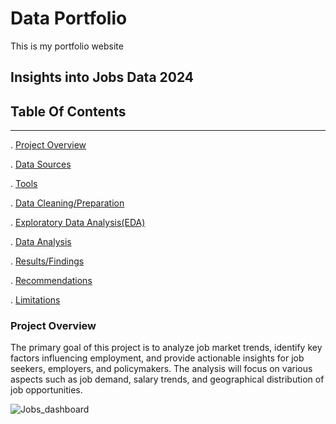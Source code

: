 # Data Portfolio

This is my portfolio website

## Insights into Jobs Data 2024

## Table Of Contents
---
. [Project Overview](#project-overview)

. [Data Sources](#data-sources)

. [Tools](#tools)

. [Data Cleaning/Preparation](#data-cleaning/preparation)

. [Exploratory Data Analysis(EDA)](#exploratory-data-analysis(EDA))

. [Data Analysis](#data-analysis)

. [Results/Findings](#results/findings)

. [Recommendations](#recommendations)

. [Limitations](#limitations)





### Project Overview

The primary goal of this project is to analyze job market trends, identify key factors influencing employment, and provide actionable insights for job seekers, employers, and policymakers. The analysis will focus on various aspects such as job demand, salary trends,  and geographical distribution of job opportunities.


![Jobs_dashboard](https://github.com/user-attachments/assets/01647d26-c20b-4a73-a8a7-4a75f645f20a)
